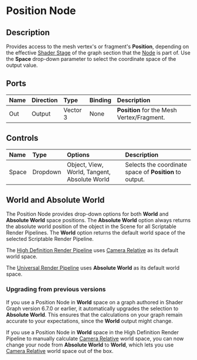 # Position Node

## Description

Provides access to the mesh vertex's or fragment's **Position**, depending on the effective [Shader Stage](Shader-Stage.md) of the graph section that the [Node](Node.md) is part of. Use the **Space** drop-down parameter to select the coordinate space of the output value.

## Ports

| Name        | Direction           | Type  | Binding | Description |
|:------------ |:-------------|:-----|:---|:---|
| Out | Output      |    Vector 3 | None | **Position** for the Mesh Vertex/Fragment. |

## Controls

| Name        | Type           | Options  | Description |
|:------------ |:-------------|:-----|:---|
| Space | Dropdown | Object, View, World, Tangent, Absolute World | Selects the coordinate space of **Position** to output. |

## World and Absolute World
The Position Node provides drop-down options for both **World** and **Absolute World** space positions. The **Absolute World** option always returns the absolute world position of the object in the Scene for all Scriptable Render Pipelines. The **World** option returns the default world space of the selected Scriptable Render Pipeline. 

The [High Definition Render Pipeline](https://docs.unity3d.com/Packages/com.unity.render-pipelines.high-definition@latest/index.html) uses [Camera Relative](https://docs.unity3d.com/Packages/com.unity.render-pipelines.high-definition@latest?preview=1&subfolder=/manual/Camera-Relative-Rendering.html) as its default world space. 

The [Universal Render Pipeline](https://docs.unity3d.com/Packages/com.unity.render-pipelines.universal@latest/index.html) uses **Absolute World** as its default world space.

### Upgrading from previous versions
If you use a Position Node in **World** space on a graph authored in Shader Graph version 6.7.0 or earlier, it automatically upgrades the selection to **Absolute World**. This ensures that the calculations on your graph remain accurate to your expectations, since the **World** output might change.

If you use a Position Node in **World** space in the High Definition Render Pipeline to manually calculate [Camera Relative](https://docs.unity3d.com/Packages/com.unity.render-pipelines.high-definition@latest?preview=1&subfolder=/manual/Camera-Relative-Rendering.html) world space, you can now change your node from **Absolute World** to **World**, which lets you use [Camera Relative](https://docs.unity3d.com/Packages/com.unity.render-pipelines.high-definition@latest?preview=1&subfolder=/manual/Camera-Relative-Rendering.html) world space out of the box.